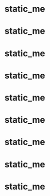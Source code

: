 # static_me
# static_me
# static_me
# static_me
# static_me
# static_me
# static_me
# static_me
# static_me
